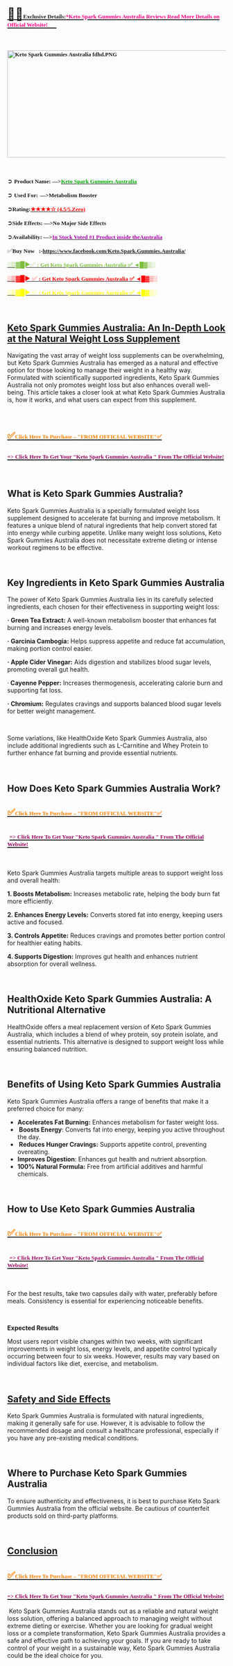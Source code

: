 <h1 lang="en-GB"><a href="https://www.facebook.com/Keto.Spark.Gummies.Australia/"><span style="color: #202124;"><strong>🍁🍁<span style="font-family: 'Baskerville Old Face', serif;"><span style="font-size: medium;"><span style="font-family: 'Liberation Serif', serif;"><span style="font-size: small;">Exclusive Details:</span></span></span></span></strong><strong><span style="color: #ff007f;"><span style="font-family: 'Liberation Serif', serif;"><span style="font-size: small;">*Keto Spark Gummies Australia Reviews Read More Details on Official Website!🍁🍁</span></span></span></strong></span></a></h1>
<p>&nbsp;</p>
<p><span style="color: #202124;"><strong><span style="color: #ff007f;"><span style="font-family: 'Liberation Serif', serif;"><span style="font-size: small;"><a href="https://trusthealthy.com/keto-spark-gummies-au-buy/" target="_blank" rel="nofollow" data-saferedirecturl="https://www.google.com/url?hl=en-GB&amp;q=https://trusthealthy.com/keto-spark-gummies-au-buy/&amp;source=gmail&amp;ust=1742534065672000&amp;usg=AOvVaw1mwZMh4Z87UT3r3BrNiWGB"><img src="https://groups.google.com/group/keto-spark-gummies-australia/attach/424079478ea61/Keto%20Spark%20Gummies%20Australia%20fdhd.PNG?part=0.4&amp;view=1" alt="Keto Spark Gummies Australia fdhd.PNG" width="575px" height="246.735px" data-iml="4334.399999999907" /></a></span></span></span></strong></span></p>
<p>&nbsp;</p>
<p>➲ <span style="font-family: 'Linux Biolinum G';"><span style="font-size: small;"><strong>Product Name: &mdash;&gt;</strong></span></span><a href="https://www.facebook.com/Keto.Spark.Gummies.Australia/" target="_blank"><span style="color: #00a800;"><span style="font-family: 'Linux Biolinum G';"><span style="font-size: small;"><strong>Keto Spark Gummies Australia</strong></span></span></span></a></p>
<p>➲ <span style="font-family: 'Linux Biolinum G';"><span style="font-size: small;"><strong>Used For:  &mdash;&gt;Metabolism Booster</strong></span></span></p>
<p>➲<span style="font-family: 'Linux Biolinum G';"><span style="font-size: small;"><strong>Rating:</strong></span></span><a href="https://www.facebook.com/Keto.Spark.Gummies.Australia/" target="_blank"><span style="color: #ff0000;"><span style="font-family: 'Linux Biolinum G';"><span style="font-size: small;"><strong>★★★★☆ (4.5/5.Zero)</strong></span></span></span></a></p>
<p>➲<span style="font-family: 'Linux Biolinum G';"><span style="font-size: small;"><strong>Side Effects: &mdash;&gt;No Major Side Effects</strong></span></span></p>
<p>➲<span style="font-family: 'Linux Biolinum G';"><span style="font-size: small;"><strong>Availability: &mdash;&gt;</strong></span></span><a href="https://www.facebook.com/Keto.Spark.Gummies.Australia/" target="_blank"><span style="color: #a600a8;"><span style="font-family: 'Linux Biolinum G';"><span style="font-size: small;"><strong>In Stock Voted #1 Product inside theAustralia</strong></span></span></span></a></p>
<p>✅<span style="font-family: 'Linux Biolinum G';"><span style="font-size: small;"><strong>Buy Now🛒:-<a href="https://www.facebook.com/Keto.Spark.Gummies.Australia/">https://www.facebook.com/Keto.Spark.Gummies.Australia/</a></strong></span></span></p>
<p><a href="https://www.facebook.com/Keto.Spark.Gummies.Australia/"><span style="color: #7ebe3f;">░▒▓█►✅ </span><span style="color: #7ebe3f;"><span style="font-family: 'Linux Biolinum G';"><span style="font-size: small;"><strong>: Get Keto Spark Gummies Australia ✅ ◄█▓▒░</strong></span></span></span></a></p>
<p><a href="https://www.facebook.com/Keto.Spark.Gummies.Australia/"><span style="color: #ff0000;">░▒▓█► ✅ </span><span style="color: #ff0000;"><span style="font-family: 'Linux Biolinum G';"><span style="font-size: small;"><strong>: Get Keto Spark Gummies Australia ✅ ◄█▓▒░</strong></span></span></span></a></p>
<p><a href="https://www.facebook.com/Keto.Spark.Gummies.Australia/"><span style="color: #ffff00;">░▒▓█► ✅ </span><span style="color: #ffff00;"><span style="font-family: 'Linux Biolinum G';"><span style="font-size: small;"><strong>: Get Keto Spark Gummies Australia ✅ ◄█▓▒░</strong></span></span></span></a></p>
<p>&nbsp;</p>
<h2><u><strong>Keto Spark Gummies Australia: An In-Depth Look at the Natural Weight Loss Supplement</strong></u></h2>
<p>Navigating the vast array of weight loss supplements can be overwhelming, but Keto Spark Gummies Australia has emerged as a natural and effective option for those looking to manage their weight in a healthy way. Formulated with scientifically supported ingredients, Keto Spark Gummies Australia not only promotes weight loss but also enhances overall well-being. This article takes a closer look at what Keto Spark Gummies Australia is, how it works, and what users can expect from this supplement.</p>
<p>&nbsp;</p>
<h2 lang="en-GB"><a href="https://www.facebook.com/Keto.Spark.Gummies.Australia/"><span style="color: #202124;"><strong><span style="color: #ff7f00;">✅<span style="font-family: 'Baskerville Old Face', serif;"><span style="font-size: medium;"><span style="font-family: 'Liberation Serif', serif;"><span style="font-size: small;">Click Here To Purchase &ndash; "FROM OFFICIAL WEBSITE"✅</span></span></span></span></span></strong></span></a>&nbsp;</h2>
<h2 lang="en-GB"><a href="https://www.facebook.com/Keto.Spark.Gummies.Australia/"><span style="color: #202124;"><span style="font-family: 'Baskerville Old Face', serif;"><span style="font-size: medium;"><strong><span style="color: #99065d;"><span style="font-family: 'Liberation Serif', serif;"><span style="font-size: small;">=&gt; Click Here To Get Your "Keto Spark Gummies Australia " From The Official Website!</span></span></span></strong></span></span></span></a></h2>
<p>&nbsp;</p>
<h2><strong>What is Keto Spark Gummies Australia?</strong></h2>
<p>Keto Spark Gummies Australia is a specially formulated weight loss supplement designed to accelerate fat burning and improve metabolism. It features a unique blend of natural ingredients that help convert stored fat into energy while curbing appetite. Unlike many weight loss solutions, Keto Spark Gummies Australia does not necessitate extreme dieting or intense workout regimens to be effective.</p>
<p>&nbsp;</p>
<h2>Key Ingredients in Keto Spark Gummies Australia</h2>
<p>The power of Keto Spark Gummies Australia lies in its carefully selected ingredients, each chosen for their effectiveness in supporting weight loss:</p>
<p><strong>&middot; Green Tea Extract:</strong> A well-known metabolism booster that enhances fat burning and increases energy levels.</p>
<p><strong>&middot; Garcinia Cambogia:</strong> Helps suppress appetite and reduce fat accumulation, making portion control easier.</p>
<p><strong>&middot; Apple Cider Vinegar:</strong> Aids digestion and stabilizes blood sugar levels, promoting overall gut health.</p>
<p>&middot;<strong> Cayenne Pepper:</strong> Increases thermogenesis, accelerating calorie burn and supporting fat loss.</p>
<p><strong>&middot; Chromium:</strong> Regulates cravings and supports balanced blood sugar levels for better weight management.</p>
<p>&nbsp;</p>
<p>Some variations, like HealthOxide Keto Spark Gummies Australia, also include additional ingredients such as L-Carnitine and Whey Protein to further enhance fat burning and provide essential nutrients.</p>
<p>&nbsp;</p>
<h2><strong>How Does Keto Spark Gummies Australia Work?</strong></h2>
<h2><strong><a href="https://www.facebook.com/Keto.Spark.Gummies.Australia/"><span style="color: #202124;"><span style="color: #ff7f00;">✅<span style="font-family: 'Baskerville Old Face', serif;"><span style="font-size: medium;"><span style="font-family: 'Liberation Serif', serif;"><span style="font-size: small;">Click Here To Purchase &ndash; "FROM OFFICIAL WEBSITE"✅</span></span></span></span></span></span></a></strong></h2>
<h2 lang="en-GB">&nbsp;<a href="https://www.facebook.com/Keto.Spark.Gummies.Australia/"><span style="color: #202124;"><span style="font-family: 'Baskerville Old Face', serif;"><span style="font-size: medium;"><strong><span style="color: #99065d;"><span style="font-family: 'Liberation Serif', serif;"><span style="font-size: small;">=&gt; Click Here To Get Your "Keto Spark Gummies Australia " From The Official Website!</span></span></span></strong></span></span></span></a></h2>
<p>&nbsp;</p>
<p>Keto Spark Gummies Australia targets multiple areas to support weight loss and overall health:</p>
<p><strong>1. Boosts Metabolism:</strong> Increases metabolic rate, helping the body burn fat more efficiently.</p>
<p><strong>2. Enhances Energy Levels:</strong> Converts stored fat into energy, keeping users active and focused.</p>
<p><strong>3. Controls Appetite:</strong> Reduces cravings and promotes better portion control for healthier eating habits.</p>
<p><strong>4. Supports Digestion:</strong> Improves gut health and enhances nutrient absorption for overall wellness.</p>
<p>&nbsp;</p>
<h2>HealthOxide Keto Spark Gummies Australia: A Nutritional Alternative</h2>
<p>HealthOxide offers a meal replacement version of Keto Spark Gummies Australia, which includes a blend of whey protein, soy protein isolate, and essential nutrients. This alternative is designed to support weight loss while ensuring balanced nutrition.</p>
<p>&nbsp;</p>
<h2>Benefits of Using Keto Spark Gummies Australia</h2>
<p>Keto Spark Gummies Australia offers a range of benefits that make it a preferred choice for many:</p>
<ul>
<li><strong>Accelerates Fat Burning:</strong> Enhances metabolism for faster weight loss.</li>
<li><strong>&nbsp;Boosts Energy</strong>: Converts fat into energy, keeping you active throughout the day.</li>
<li><strong>&nbsp;Reduces Hunger Cravings:</strong> Supports appetite control, preventing overeating.</li>
<li><strong>Improves Digestion</strong>: Enhances gut health and nutrient absorption.</li>
<li><strong>100% Natural Formula:</strong> Free from artificial additives and harmful chemicals.</li>
</ul>
<p>&nbsp;</p>
<h2>How to Use Keto Spark Gummies Australia</h2>
<h2><a href="https://www.facebook.com/Keto.Spark.Gummies.Australia/"><span style="color: #202124;"><strong><span style="color: #ff7f00;">✅<span style="font-family: 'Baskerville Old Face', serif;"><span style="font-size: medium;"><span style="font-family: 'Liberation Serif', serif;"><span style="font-size: small;">Click Here To Purchase &ndash; "FROM OFFICIAL WEBSITE"✅</span></span></span></span></span></strong></span></a></h2>
<h2>&nbsp;<a href="https://www.facebook.com/Keto.Spark.Gummies.Australia/"><span style="color: #202124;"><span style="font-family: 'Baskerville Old Face', serif;"><span style="font-size: medium;"><strong><span style="color: #99065d;"><span style="font-family: 'Liberation Serif', serif;"><span style="font-size: small;">=&gt; Click Here To Get Your "Keto Spark Gummies Australia " From The Official Website!</span></span></span></strong></span></span></span></a></h2>
<p>&nbsp;</p>
<p>For the best results, take two capsules daily with water, preferably before meals. Consistency is essential for experiencing noticeable benefits.</p>
<p>&nbsp;</p>
<p><strong>Expected Results</strong></p>
<p>Most users report visible changes within two weeks, with significant improvements in weight loss, energy levels, and appetite control typically occurring between four to six weeks. However, results may vary based on individual factors like diet, exercise, and metabolism.</p>
<p>&nbsp;</p>
<h2><span style="text-decoration: underline;"><strong>Safety and Side Effects</strong></span></h2>
<p>Keto Spark Gummies Australia is formulated with natural ingredients, making it generally safe for use. However, it is advisable to follow the recommended dosage and consult a healthcare professional, especially if you have any pre-existing medical conditions.</p>
<p>&nbsp;</p>
<h2>Where to Purchase Keto Spark Gummies Australia</h2>
<p>To ensure authenticity and effectiveness, it is best to purchase Keto Spark Gummies Australia from the official website. Be cautious of counterfeit products sold on third-party platforms.</p>
<p>&nbsp;</p>
<h2><span style="text-decoration: underline;"><strong>Conclusion</strong></span></h2>
<h2><a href="https://www.facebook.com/Keto.Spark.Gummies.Australia/"><span style="color: #202124;"><strong><span style="color: #ff7f00;">✅<span style="font-family: 'Baskerville Old Face', serif;"><span style="font-size: medium;"><span style="font-family: 'Liberation Serif', serif;"><span style="font-size: small;">Click Here To Purchase &ndash; "FROM OFFICIAL WEBSITE"✅</span></span></span></span></span></strong></span></a></h2>
<h2><a href="https://www.facebook.com/Keto.Spark.Gummies.Australia/"><span style="color: #202124;"><span style="font-family: 'Baskerville Old Face', serif;"><span style="font-size: medium;"><strong><span style="color: #99065d;"><span style="font-family: 'Liberation Serif', serif;"><span style="font-size: small;">=&gt; Click Here To Get Your "Keto Spark Gummies Australia " From The Official Website!</span></span></span></strong></span></span></span></a></h2>
<p>&nbsp;Keto Spark Gummies Australia stands out as a reliable and natural weight loss solution, offering a balanced approach to managing weight without extreme dieting or exercise. Whether you are looking for gradual weight loss or a complete transformation, Keto Spark Gummies Australia provides a safe and effective path to achieving your goals. If you are ready to take control of your weight in a sustainable way, Keto Spark Gummies Australia could be the ideal choice for you.</p>
